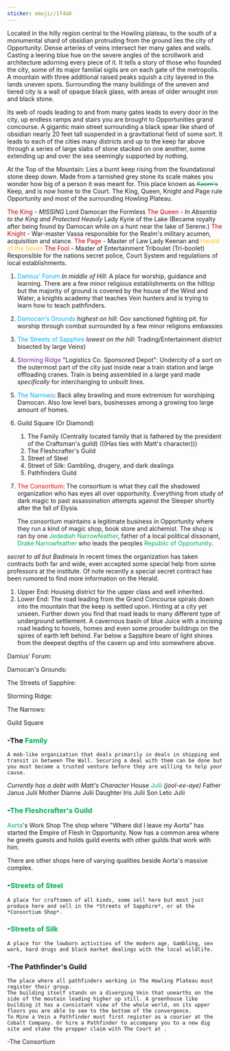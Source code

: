 ```yaml
---
sticker: emoji//1f4a6
---
```

Located in the hilly region central to the Howling plateau, to the south of a monumental shard of obsidian protruding from the ground lies the city of Opportunity. Dense arteries of veins intersect her many gates and walls. Casting a leering blue hue on the severe angles of the scrollwork and architecture adorning every piece of it. It tells a story of those who founded the city, some of its major familial sigils are on each gate of the metropolis. A mountain with three additional raised peaks squish a city layered in the lands uneven spots. Surrounding the many buildings of the uneven and tiered city is a wall of opaque black glass, with areas of older wrought iron and black stone. 

Its web of roads leading to and from many gates leads to every door in the city, up endless ramps and stairs you are brought to Opportunities grand concourse. A gigantic main street surrounding a black spear like shard of obsidian nearly 20 feet tall suspended in a gravitational field of some sort. It leads to each of the cities many districts and up to the keep far above through a series of large slabs of stone stacked on one another, some extending up and over the sea seemingly supported by nothing. 

At the Top of the Mountain: Lies a burnt keep rising from the foundational stone deep down. Made from a tarnished grey stone its scale makes you wonder how big of a person it was meant for. This place known as ~~<span style="color:#00b050">Kaom's</span>~~ Keep, and is now home to the Court. The King, Queen, Knight and Page rule Opportunity and most of the surrounding Howling Plateau. 

<span style="color:#c00000">The King</span> - *MISSING* Lord Damocan the Formless 
<span style="color:#c00000">The Queen</span> - *In Absentia to the King and Protected Heavily* Lady Kyrie of the Lake (Became royalty after being found by Damocan while on a hunt near the lake of Serene.)
<span style="color:#c00000">The Knight</span> - War-master Vassa responsible for the Realm's military acumen, acquisition and stance. 
<span style="color:#c00000">The Page</span> - Master of Law Lady Keenan and <span style="color:#ffc000">Herald of the Seven</span>
<span style="color:#c00000">The Fool </span>- Master of Entertainment Triboulet (Tri-boolet) Responsible for the nations secret police, Court System and regulations of local establishments. 

1. <span style="color:#00b0f0">Damius' Forum</span> *In middle of Hill*: A place for worship, guidance and learning. There are a few minor religious establishments on the hilltop but the majority of ground is covered by the house of the Wind and Water, a knights academy that teaches Vein hunters and is trying to learn how to teach pathfinders. 
2. <span style="color:#00b0f0">Damocan's Grounds</span> *highest on hill*: Gov sanctioned fighting pit. for worship through combat surrounded by a few minor religions embassies
3. <span style="color:#00b0f0">The Streets of Sapphire</span> *lowest on the hill*: Trading/Entertainment district bisected by large Veins)
4. <span style="color:#7030a0">Storming Ridge</span> "Logistics Co. Sponsored Depot": Undercity of a sort on the outermost part of the city just inside near a train station and large offloading cranes. Train is being assembled in a large yard made *specifically* for interchanging to unbuilt lines. 
5. <span style="color:#00b0f0">The Narrows</span>: Back alley brawling and more extremism for worshiping Damocan. Also low level bars, businesses among a growing too large amount of homes.
6. Guild Square (Or Diamond)
	1. The Family (Centrally located family that is fathered by the president of the Craftsman's guild) (((Has ties with Matt's character)))
	2. The Fleshcrafter's Guild
	3. Street of Steel
	4. Street of Silk: Gambling, drugery, and dark dealings
	5. Pathfinders Guild
7. <span style="color:#ff0000">The Consortium</span>: The consortium is what they call the shadowed organization who has eyes all over opportunity. Everything from study of dark magic to past assassination attempts against the Sleeper shortly after the fall of Elysia. 

	The consortium maintains a legitimate business in Opportunity where they run a kind of magic shop, book store and alchemist. The shop is ran by one <span style="color:#00b050">Jedediah Narrowfeather</span>, father of a local political dissonant, <span style="color:#00b050">Drake Narrowfeather</span> who leads the peoples <span style="color:#00b050">Republic of Opportunity</span>. 

*secret to all but Badmeis* In recent times the organization has taken contracts both far and wide, even accepted some special help from some professors at the institute. Of note recently a special secret contract has been rumored to find more information on the Herald.

1. Upper End: Housing district for the upper class and well inherited.
2. Lower End: The road leading from the Grand Concourse spirals down into the mountain that the keep is settled upon. Hinting at a city yet unseen. 
	Further down you find that road leads to many different type of underground settlement. A cavernous basin of blue Juice with a incising road leading to hovels, homes and even some prouder buildings on the spires of earth left behind. Far below a Sapphire beam of light shines from the deepest depths of the cavern up and into somewhere above. 

Damius' Forum: 

Damocan's Grounds: 

The Streets of Sapphire: 

Storming Ridge: 

The Narrows: 

Guild Square 
### -The <span style="color:#00b050">Family</span> 
	A mob-like organization that deals primarily in deals in shipping and transit in between The Wall. Securing a deal with them can be done but you must become a trusted venture before they are willing to help your cause. 
*Currently has a debt with Matt's Character*
House <span style="color:#00b050">Julii</span> *(jool-ee-aye)*
	Father Janus Julii 
	Mother Dianne Julii
	Daughter Iris Julii
	Son Leto Julii
### -<span style="color:#00b050">The Fleshcrafter's Guild </span>
<span style="color:#00b050">Aorta</span>'s Work Shop
	The shop where "Where did I leave my Aorta" has started the Empire of Flesh in Opportunity. Now has a common area where he greets guests and holds guild events with other guilds that work with him. 
	
There are other shops here of varying qualities beside Aorta's massive complex. 

### -<span style="color:#00b050">Streets of Steel </span>
	A place for craftsmen of all kinds, some sell here but most just produce here and sell in the *Streets of Sapphire*, or at the *Consortium Shop*.

### -<span style="color:#00b050">Streets of Silk</span>
	A place for the lowborn activities of the modern age. Gambling, sex work, hard drugs and black market dealings with the local wildlife. 

### -The Pathfinder's Guild
	The place where all pathfinders working in The Howling Plateau must register their group. 
	The building itself stands on a diverging Vein that unearths on the side of the moutain leading higher up still. A greenhouse like building it has a consistant view of the whole world, on its upper floors you are able to see to the bottom of the convergence. 
	To Mine a Vein a Pathfinder must first register as a courier at the Cobalt Company. Or hire a Pathfinder to accompany you to a new dig site and stake the propper claim with The Court at . 

-The Consortium








